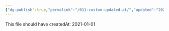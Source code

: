 ```yaml
---
{"dg-publish":true,"permalink":"/011-custom-updated-at/","updated":"2021-01-01"}
---
```


This file should have createdAt: 2021-01-01